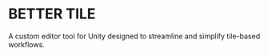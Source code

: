 # BETTER TILE

A custom editor tool for Unity designed to streamline and simplify tile-based workflows.
